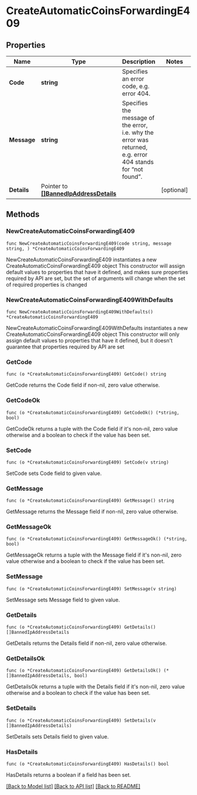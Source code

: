 # CreateAutomaticCoinsForwardingE409

## Properties

Name | Type | Description | Notes
------------ | ------------- | ------------- | -------------
**Code** | **string** | Specifies an error code, e.g. error 404. | 
**Message** | **string** | Specifies the message of the error, i.e. why the error was returned, e.g. error 404 stands for “not found”. | 
**Details** | Pointer to [**[]BannedIpAddressDetails**](BannedIpAddressDetails.md) |  | [optional] 

## Methods

### NewCreateAutomaticCoinsForwardingE409

`func NewCreateAutomaticCoinsForwardingE409(code string, message string, ) *CreateAutomaticCoinsForwardingE409`

NewCreateAutomaticCoinsForwardingE409 instantiates a new CreateAutomaticCoinsForwardingE409 object
This constructor will assign default values to properties that have it defined,
and makes sure properties required by API are set, but the set of arguments
will change when the set of required properties is changed

### NewCreateAutomaticCoinsForwardingE409WithDefaults

`func NewCreateAutomaticCoinsForwardingE409WithDefaults() *CreateAutomaticCoinsForwardingE409`

NewCreateAutomaticCoinsForwardingE409WithDefaults instantiates a new CreateAutomaticCoinsForwardingE409 object
This constructor will only assign default values to properties that have it defined,
but it doesn't guarantee that properties required by API are set

### GetCode

`func (o *CreateAutomaticCoinsForwardingE409) GetCode() string`

GetCode returns the Code field if non-nil, zero value otherwise.

### GetCodeOk

`func (o *CreateAutomaticCoinsForwardingE409) GetCodeOk() (*string, bool)`

GetCodeOk returns a tuple with the Code field if it's non-nil, zero value otherwise
and a boolean to check if the value has been set.

### SetCode

`func (o *CreateAutomaticCoinsForwardingE409) SetCode(v string)`

SetCode sets Code field to given value.


### GetMessage

`func (o *CreateAutomaticCoinsForwardingE409) GetMessage() string`

GetMessage returns the Message field if non-nil, zero value otherwise.

### GetMessageOk

`func (o *CreateAutomaticCoinsForwardingE409) GetMessageOk() (*string, bool)`

GetMessageOk returns a tuple with the Message field if it's non-nil, zero value otherwise
and a boolean to check if the value has been set.

### SetMessage

`func (o *CreateAutomaticCoinsForwardingE409) SetMessage(v string)`

SetMessage sets Message field to given value.


### GetDetails

`func (o *CreateAutomaticCoinsForwardingE409) GetDetails() []BannedIpAddressDetails`

GetDetails returns the Details field if non-nil, zero value otherwise.

### GetDetailsOk

`func (o *CreateAutomaticCoinsForwardingE409) GetDetailsOk() (*[]BannedIpAddressDetails, bool)`

GetDetailsOk returns a tuple with the Details field if it's non-nil, zero value otherwise
and a boolean to check if the value has been set.

### SetDetails

`func (o *CreateAutomaticCoinsForwardingE409) SetDetails(v []BannedIpAddressDetails)`

SetDetails sets Details field to given value.

### HasDetails

`func (o *CreateAutomaticCoinsForwardingE409) HasDetails() bool`

HasDetails returns a boolean if a field has been set.


[[Back to Model list]](../README.md#documentation-for-models) [[Back to API list]](../README.md#documentation-for-api-endpoints) [[Back to README]](../README.md)


